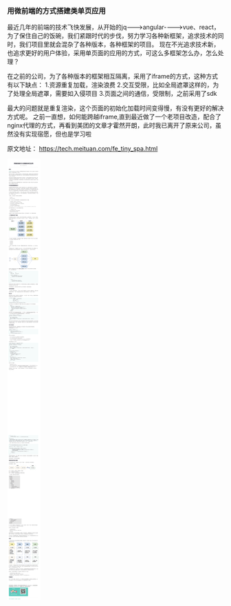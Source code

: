 ### 用微前端的方式搭建类单页应用

最近几年的前端的技术飞快发展，从开始的jq--->angular---->vue、react，为了保住自己的饭碗，我们紧跟时代的步伐，努力学习各种新框架，追求技术的同时，我们项目里就会混杂了各种版本，各种框架的项目。
现在不光追求技术新，也追求更好的用户体验，采用单页面的应用的方式，可这么多框架怎么办，怎么处理？

在之前的公司，为了各种版本的框架相互隔离，采用了iframe的方式，这种方式有以下缺点：
1.资源重复加载，渲染浪费
2.交互受限，比如全局遮罩这样的，为了处理全局遮罩，需要如入侵项目
3.页面之间的通信，受限制，之前采用了sdk

最大的问题就是重复渲染，这个页面的初始化加载时间变得慢，有没有更好的解决方式呢。
之前一直想，如何能跨越iframe,直到最近做了一个老项目改造，配合了nginx代理的方式，再看到美团的文章才霍然开朗，此时我已离开了原来公司，虽然没有实现宿愿，但也是学习啦


原文地址：
https://tech.meituan.com/fe_tiny_spa.html



![](./用微前端的方式搭建类单页应用.png)



